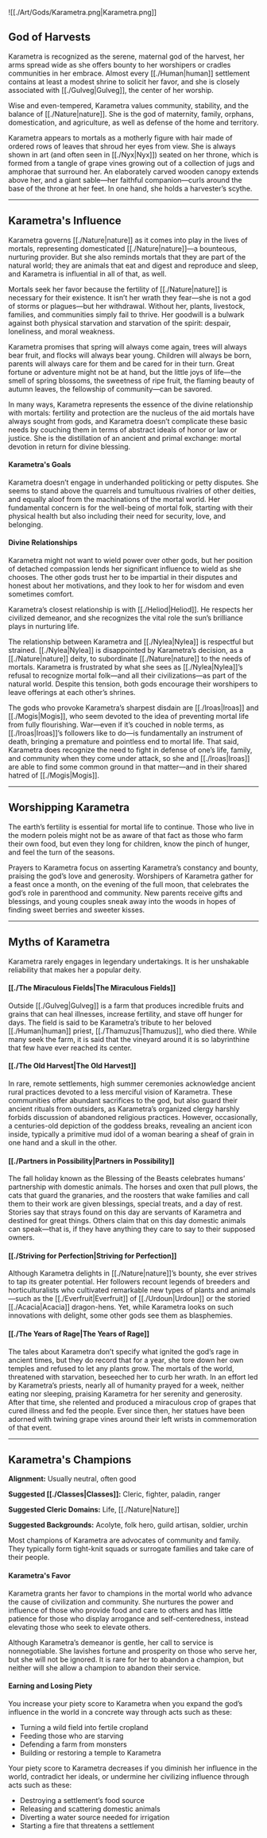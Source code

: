 ![[./Art/Gods/Karametra.png|Karametra.png]]
## God of Harvests
Karametra is recognized as the serene, maternal god of the harvest, her arms spread wide as she offers bounty to her worshipers or cradles communities in her embrace. Almost every [[./Human|human]] settlement contains at least a modest shrine to solicit her favor, and she is closely associated with [[./Gulveg|Gulveg]], the center of her worship.

Wise and even-tempered, Karametra values community, stability, and the balance of [[./Nature|nature]]. She is the god of maternity, family, orphans, domestication, and agriculture, as well as defense of the home and territory.

Karametra appears to mortals as a motherly figure with hair made of ordered rows of leaves that shroud her eyes from view. She is always shown in art (and often seen in [[./Nyx|Nyx]]) seated on her throne, which is formed from a tangle of grape vines growing out of a collection of jugs and amphorae that surround her. An elaborately carved wooden canopy extends above her, and a giant sable—her faithful companion—curls around the base of the throne at her feet. In one hand, she holds a harvester’s scythe.

---

## Karametra's Influence
Karametra governs [[./Nature|nature]] as it comes into play in the lives of mortals, representing domesticated [[./Nature|nature]]—a bounteous, nurturing provider. But she also reminds mortals that they are part of the natural world; they are animals that eat and digest and reproduce and sleep, and Karametra is influential in all of that, as well.

Mortals seek her favor because the fertility of [[./Nature|nature]] is necessary for their existence. It isn’t her wrath they fear—she is not a god of storms or plagues—but her withdrawal. Without her, plants, livestock, families, and communities simply fail to thrive. Her goodwill is a bulwark against both physical starvation and starvation of the spirit: despair, loneliness, and moral weakness.

Karametra promises that spring will always come again, trees will always bear fruit, and flocks will always bear young. Children will always be born, parents will always care for them and be cared for in their turn. Great fortune or adventure might not be at hand, but the little joys of life—the smell of spring blossoms, the sweetness of ripe fruit, the flaming beauty of autumn leaves, the fellowship of community—can be savored.

In many ways, Karametra represents the essence of the divine relationship with mortals: fertility and protection are the nucleus of the aid mortals have always sought from gods, and Karametra doesn’t complicate these basic needs by couching them in terms of abstract ideals of honor or law or justice. She is the distillation of an ancient and primal exchange: mortal devotion in return for divine blessing.

#### Karametra's Goals
Karametra doesn’t engage in underhanded politicking or petty disputes. She seems to stand above the quarrels and tumultuous rivalries of other deities, and equally aloof from the machinations of the mortal world. Her fundamental concern is for the well-being of mortal folk, starting with their physical health but also including their need for security, love, and belonging.

#### Divine Relationships
Karametra might not want to wield power over other gods, but her position of detached compassion lends her significant influence to wield as she chooses. The other gods trust her to be impartial in their disputes and honest about her motivations, and they look to her for wisdom and even sometimes comfort.

Karametra’s closest relationship is with [[./Heliod|Heliod]]. He respects her civilized demeanor, and she recognizes the vital role the sun’s brilliance plays in nurturing life.

The relationship between Karametra and [[./Nylea|Nylea]] is respectful but strained. [[./Nylea|Nylea]] is disappointed by Karametra’s decision, as a [[./Nature|nature]] deity, to subordinate [[./Nature|nature]] to the needs of mortals. Karametra is frustrated by what she sees as [[./Nylea|Nylea]]’s refusal to recognize mortal folk—and all their civilizations—as part of the natural world. Despite this tension, both gods encourage their worshipers to leave offerings at each other’s shrines.

The gods who provoke Karametra’s sharpest disdain are [[./Iroas|Iroas]] and [[./Mogis|Mogis]], who seem devoted to the idea of preventing mortal life from fully flourishing. War—even if it’s couched in noble terms, as [[./Iroas|Iroas]]’s followers like to do—is fundamentally an instrument of death, bringing a premature and pointless end to mortal life. That said, Karametra does recognize the need to fight in defense of one’s life, family, and community when they come under attack, so she and [[./Iroas|Iroas]] are able to find some common ground in that matter—and in their shared hatred of [[./Mogis|Mogis]].

---

## Worshipping Karametra
The earth’s fertility is essential for mortal life to continue. Those who live in the modern poleis might not be as aware of that fact as those who farm their own food, but even they long for children, know the pinch of hunger, and feel the turn of the seasons.

Prayers to Karametra focus on asserting Karametra’s constancy and bounty, praising the god’s love and generosity. Worshipers of Karametra gather for a feast once a month, on the evening of the full moon, that celebrates the god’s role in parenthood and community. New parents receive gifts and blessings, and young couples sneak away into the woods in hopes of finding sweet berries and sweeter kisses.

---
## Myths of Karametra
Karametra rarely engages in legendary undertakings. It is her unshakable reliability that makes her a popular deity.

#### [[./The Miraculous Fields|The Miraculous Fields]]
Outside [[./Gulveg|Gulveg]] is a farm that produces incredible fruits and grains that can heal illnesses, increase fertility, and stave off hunger for days. The field is said to be Karametra’s tribute to her beloved [[./Human|human]] priest, [[./Thamuzus|Thamuzus]], who died there. While many seek the farm, it is said that the vineyard around it is so labyrinthine that few have ever reached its center.
#### [[./The Old Harvest|The Old Harvest]]
In rare, remote settlements, high summer ceremonies acknowledge ancient rural practices devoted to a less merciful vision of Karametra. These communities offer abundant sacrifices to the god, but also guard their ancient rituals from outsiders, as Karametra’s organized clergy harshly forbids discussion of abandoned religious practices. However, occasionally, a centuries-old depiction of the goddess breaks, revealing an ancient icon inside, typically a primitive mud idol of a woman bearing a sheaf of grain in one hand and a skull in the other.
#### [[./Partners in Possibility|Partners in Possibility]]
The fall holiday known as the Blessing of the Beasts celebrates humans’ partnership with domestic animals. The horses and oxen that pull plows, the cats that guard the granaries, and the roosters that wake families and call them to their work are given blessings, special treats, and a day of rest. Stories say that strays found on this day are servants of Karametra and destined for great things. Others claim that on this day domestic animals can speak—that is, if they have anything they care to say to their supposed owners.
#### [[./Striving for Perfection|Striving for Perfection]]
Although Karametra delights in [[./Nature|nature]]’s bounty, she ever strives to tap its greater potential. Her followers recount legends of breeders and horticulturalists who cultivated remarkable new types of plants and animals—such as the [[./Everfruit|Everfruit]] of [[./Urdoun|Urdoun]] or the storied [[./Acacia|Acacia]] dragon-hens. Yet, while Karametra looks on such innovations with delight, some other gods see them as blasphemies.
#### [[./The Years of Rage|The Years of Rage]]
The tales about Karametra don’t specify what ignited the god’s rage in ancient times, but they do record that for a year, she tore down her own temples and refused to let any plants grow. The mortals of the world, threatened with starvation, beseeched her to curb her wrath. In an effort led by Karametra’s priests, nearly all of humanity prayed for a week, neither eating nor sleeping, praising Karametra for her serenity and generosity. After that time, she relented and produced a miraculous crop of grapes that cured illness and fed the people. Ever since then, her statues have been adorned with twining grape vines around their left wrists in commemoration of that event.

---

## Karametra's Champions
**Alignment:** Usually neutral, often good

**Suggested [[./Classes|Classes]]:** Cleric, fighter, paladin, ranger

**Suggested Cleric Domains:** Life, [[./Nature|Nature]]

**Suggested Backgrounds:** Acolyte, folk hero, guild artisan, soldier, urchin

Most champions of Karametra are advocates of community and family. They typically form tight-knit squads or surrogate families and take care of their people.

#### Karametra's Favor
Karametra grants her favor to champions in the mortal world who advance the cause of civilization and community. She nurtures the power and influence of those who provide food and care to others and has little patience for those who display arrogance and self-centeredness, instead elevating those who seek to elevate others.

Although Karametra’s demeanor is gentle, her call to service is nonnegotiable. She lavishes fortune and prosperity on those who serve her, but she will not be ignored. It is rare for her to abandon a champion, but neither will she allow a champion to abandon their service.

#### Earning and Losing Piety
You increase your piety score to Karametra when you expand the god’s influence in the world in a concrete way through acts such as these:

- Turning a wild field into fertile cropland
- Feeding those who are starving
- Defending a farm from monsters
- Building or restoring a temple to Karametra

Your piety score to Karametra decreases if you diminish her influence in the world, contradict her ideals, or undermine her civilizing influence through acts such as these:

- Destroying a settlement’s food source
- Releasing and scattering domestic animals
- Diverting a water source needed for irrigation
- Starting a fire that threatens a settlement